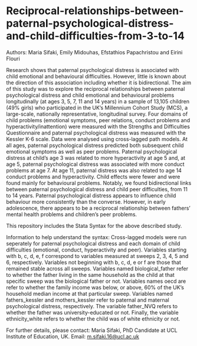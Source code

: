 # Reciprocal-relationships-between-paternal-psychological-distress-and-child-difficulties-from-3-to-14

Authors: Maria Sifaki, Emily Midouhas, Efstathios Papachristou and Eirini Flouri

Research shows that paternal psychological distress is associated with child emotional and behavioural difficulties. However, little is known about the direction of this association including whether it is bidirectional. The aim of this study was to explore the reciprocal relationships between paternal psychological distress and child emotional and behavioural problems longitudinally (at ages 3, 5, 7, 11 and 14 years) in a sample of 13,105 children (49% girls) who participated in the UK’s Millennium Cohort Study (MCS), a large-scale, nationally representative, longitudinal survey. Four domains of child problems (emotional symptoms, peer relations, conduct problems and hyperactivity/inattention) were measured with the Strengths and Difficulties Questionnaire and paternal psychological distress was measured with the Kessler K-6 scale. Data were analysed using cross-lagged path models. At all ages, paternal psychological distress predicted both subsequent child emotional symptoms as well as peer problems. Paternal psychological distress at child’s age 3 was related to more hyperactivity at age 5 and, at age 5, paternal psychological distress was associated with more conduct problems at age 7. At age 11, paternal distress was also related to age 14 conduct problems and hyperactivity. Child effects were fewer and were found mainly for behavioural problems. Notably, we found bidirectional links between paternal psychological distress and child peer difficulties, from 11 to 14 years. Paternal psychological distress appears to influence child behaviour more consistently than the converse. However, in early adolescence, there appears to be a reciprocal relationship between fathers’ mental health problems and children’s peer problems.

This repository includes the Stata Syntax for the above described study.

Information to help understand the syntax:
Cross-lagged models were run seperately for paternal psychological distress and each domain of child difficulties (emotional, conduct, hyperactivity and peer).
Variables starting with b, c, d, e, f correspond to variables measured at sweeps 2, 3, 4, 5 and 6, respectively. 
Variables not beginning with b, c, d, e or f are those that remained stable across all sweeps.
Variables named biological_father refer to whether the father living in the same household as the child at that specific sweep was the biological father or not.
Variables names oecd are refer to whether the family income was below, or above, 60% of the UK’s household median income at that particular sweep.
Variables named fathers_kessler and mothers_kessler refer to paternal and maternal psychological distress, respectively.
The variable father_NVQ refers to whether the father was university-educated or not.
Finally, the variable ethnicity_white refers to whether the child was of white ethnicity or not.

For further details, please contact: Maria Sifaki, PhD Candidate at UCL Institute of Education, UK. Email: m.sifaki.16@ucl.ac.uk



